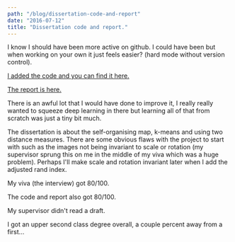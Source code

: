 ```yaml
---
path: "/blog/dissertation-code-and-report"
date: "2016-07-12"
title: "Dissertation code and report."
---
```


I know I should have been more active on github. I could have been but when working on your own it just feels easier? (hard mode without version control).

[I added the code and you can find it here.](https://github.com/Slooowpoke/Crowd-Sourced-Drawing-Clustering) 

[The report is here.](https://malicoxon.co.uk/university/dissertation/Crowd-sourceddrawingclusteringandsegmentationusingNeuralComputing.pdf)

There is an awful lot that I would have done to improve it, I really really wanted to squeeze deep learning in there but learning all of that from scratch was just a tiny bit much.

The dissertation is about the self-organising map, k-means and using two distance measures. There are some obvious flaws with the project to start with such as the images not being invariant to scale or rotation (my supervisor sprung this on me in the middle of my viva which was a huge problem). Perhaps I'll make scale and rotation invariant later when I add the adjusted rand index.


My viva (the interview) got 80/100.

The code and report also got 80/100.

My supervisor didn't read a draft.

I got an upper second class degree overall, a couple percent away from a first...
